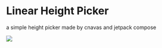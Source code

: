 # Linear Height Picker

a simple height picker made by cnavas and jetpack compose

![](https://github.com/Mohsenabn78/LinearHeightPicker/blob/main/Res/ezgif.com-gif-maker.gif)
